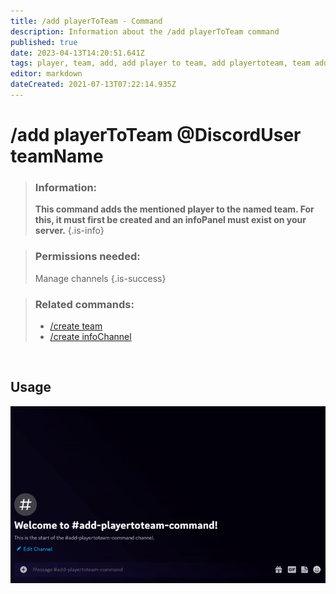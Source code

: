 ```yaml
---
title: /add playerToTeam - Command
description: Information about the /add playerToTeam command
published: true
date: 2023-04-13T14:20:51.641Z
tags: player, team, add, add player to team, add playertoteam, team add player
editor: markdown
dateCreated: 2021-07-13T07:22:14.935Z
---
```


# /add playerToTeam @DiscordUser teamName


>### Information: 
>**This command adds the mentioned player to the named team. For this, it must first be created and an infoPanel must exist on your server.**
>{.is-info}

>### Permissions needed: 
>Manage channels
>{.is-success}

>### Related commands:
>-   [/create team](/en/commands/create/team/)
>-   [/create infoChannel](/en/commands/create/infoChannel/)

<br>

## Usage

![](/new_addplayertoteam.gif)

